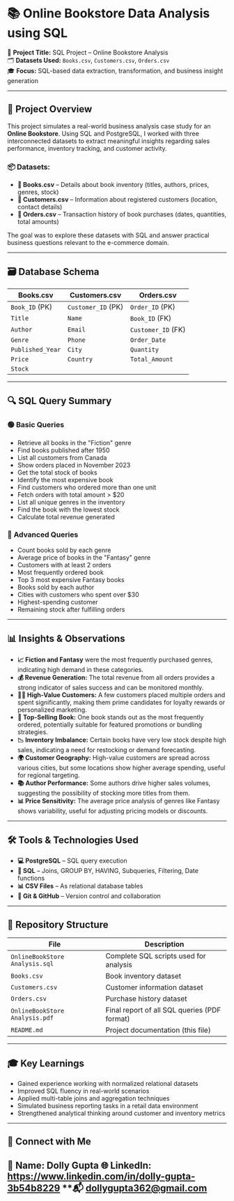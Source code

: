 # 📚 Online Bookstore Data Analysis using SQL

🎯 **Project Title:** SQL Project – Online Bookstore Analysis  
🗂️ **Datasets Used:** `Books.csv`, `Customers.csv`, `Orders.csv`  
🎓 **Focus:** SQL-based data extraction, transformation, and business insight generation

---

## 🧾 Project Overview

This project simulates a real-world business analysis case study for an **Online Bookstore**. Using SQL and PostgreSQL, I worked with three interconnected datasets to extract meaningful insights regarding sales performance, inventory tracking, and customer activity.

### 📦 Datasets:

- **📘 Books.csv** – Details about book inventory (titles, authors, prices, genres, stock)
- **👥 Customers.csv** – Information about registered customers (location, contact details)
- **🛒 Orders.csv** – Transaction history of book purchases (dates, quantities, total amounts)

The goal was to explore these datasets with SQL and answer practical business questions relevant to the e-commerce domain.

---

## 🗃️ Database Schema

| Books.csv         | Customers.csv       | Orders.csv           |
|-------------------|---------------------|-----------------------|
| `Book_ID` (PK)     | `Customer_ID` (PK)   | `Order_ID` (PK)        |
| `Title`            | `Name`               | `Book_ID` (FK)         |
| `Author`           | `Email`              | `Customer_ID` (FK)     |
| `Genre`            | `Phone`              | `Order_Date`           |
| `Published_Year`   | `City`               | `Quantity`             |
| `Price`            | `Country`            | `Total_Amount`         |
| `Stock`            |                     |                       |

---

## 🔍 SQL Query Summary

### 🟢 **Basic Queries**

- Retrieve all books in the "Fiction" genre  
- Find books published after 1950  
- List all customers from Canada  
- Show orders placed in November 2023  
- Get the total stock of books  
- Identify the most expensive book  
- Find customers who ordered more than one unit  
- Fetch orders with total amount > $20  
- List all unique genres in the inventory  
- Find the book with the lowest stock  
- Calculate total revenue generated  

### 🔵 **Advanced Queries**

- Count books sold by each genre  
- Average price of books in the "Fantasy" genre  
- Customers with at least 2 orders  
- Most frequently ordered book  
- Top 3 most expensive Fantasy books  
- Books sold by each author  
- Cities with customers who spent over $30  
- Highest-spending customer  
- Remaining stock after fulfilling orders  

---

## 📊 Insights & Observations

- **📈 Fiction and Fantasy** were the most frequently purchased genres, indicating high demand in these categories.
- **💰 Revenue Generation:** The total revenue from all orders provides a strong indicator of sales success and can be monitored monthly.
- **🧍‍♂️ High-Value Customers:** A few customers placed multiple orders and spent significantly, making them prime candidates for loyalty rewards or personalized marketing.
- **🔖 Top-Selling Book:** One book stands out as the most frequently ordered, potentially suitable for featured promotions or bundling strategies.
- **📉 Inventory Imbalance:** Certain books have very low stock despite high sales, indicating a need for restocking or demand forecasting.
- **🌍 Customer Geography:** High-value customers are spread across various cities, but some locations show higher average spending, useful for regional targeting.
- **📚 Author Performance:** Some authors drive higher sales volumes, suggesting the possibility of stocking more titles from them.
- **📊 Price Sensitivity:** The average price analysis of genres like Fantasy shows variability, useful for adjusting pricing models or discounts.

---

## 🛠 Tools & Technologies Used

- **💻 PostgreSQL** – SQL query execution  
- **🧠 SQL** – Joins, GROUP BY, HAVING, Subqueries, Filtering, Date functions  
- **📊 CSV Files** – As relational database tables  
- **📁 Git & GitHub** – Version control and collaboration  

---

## 📂 Repository Structure

| File                        | Description                                      |
|-----------------------------|--------------------------------------------------|
| `OnlineBookStore Analysis.sql` | Complete SQL scripts used for analysis           |
| `Books.csv`                  | Book inventory dataset                          |
| `Customers.csv`              | Customer information dataset                    |
| `Orders.csv`                 | Purchase history dataset                        |
| `OnlineBookStore Analysis.pdf` | Final report of all SQL queries (PDF format)     |
| `README.md`                  | Project documentation (this file)              |

---

## 🎓 Key Learnings

- Gained experience working with normalized relational datasets  
- Improved SQL fluency in real-world scenarios  
- Applied multi-table joins and aggregation techniques  
- Simulated business reporting tasks in a retail data environment  
- Strengthened analytical thinking around customer and inventory metrics  

---

## 🔗 Connect with Me

**👤 Name:** Dolly Gupta 
**🌐 LinkedIn:** https://www.linkedin.com/in/dolly-gupta-3b54b8229 
**📬 dollygupta362@gmail.com
---
